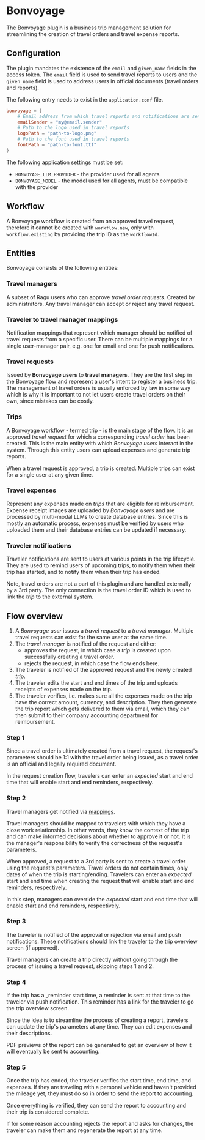 # Bonvoyage

The Bonvoyage plugin is a business trip management solution for streamlining the creation
of travel orders and travel expense reports.

## Configuration

The plugin mandates the existence of the `email` and `given_name` fields in the access token.
The `email` field is used to send travel reports to users and the `given_name` field is used to address users
in official documents (travel orders and reports).

The following entry needs to exist in the `application.conf` file.

```conf
bonvoyage = {
    # Email address from which travel reports and notifications are sent
    emailSender = "my@email.sender"
    # Path to the logo used in travel reports
    logoPath = "path-to-logo.png"
    # Path to the font used in travel reports
    fontPath = "path-to-font.ttf"
}
```

The following application settings must be set:

- `BONVOYAGE_LLM_PROVIDER` - the provider used for all agents
- `BONVOYAGE_MODEL` - the model used for all agents, must be compatible with the provider

## Workflow

A Bonvoyage workflow is created from an approved travel request, therefore it cannot be created with `workflow.new`,
only with `workflow.existing` by providing the trip ID as the `workflowId`.

## Entities

Bonvoyage consists of the following entities:

### **Travel managers**

A subset of Ragu users who can approve *travel order requests*. Created by administrators.
Any travel manager can accept or reject any travel request.

### **Traveler to travel manager mappings**

Notification mappings that represent which manager should be notified of travel requests from a specific user.
There can be multiple mappings for a single user-manager pair, e.g. one for email and one for push notifications.

### **Travel requests**

Issued by **Bonvoyage users** to **travel managers**. They are the first step in the Bonvoyage flow and represent
a user's intent to register a business trip. The management of travel orders is usually enforced by law in some
way which is why it is important to not let users create travel orders on their own, since mistakes can be costly.

### **Trips**

A Bonvoyage workflow - termed trip - is the main stage of the flow. It is an approved *travel request* for which
a corresponding *travel order* has been created. This is the main entity with which *Bonvoyage users* interact in the
system. Through this entity users can upload expenses and generate trip reports.

When a travel request is approved, a trip is created. Multiple trips can exist for a single user at any given time.

### **Travel expenses**

Represent any expenses made on *trips* that are eligible for reimbursement. Expense receipt images are uploaded by
*Bonvoyage users* and are processed by multi-modal LLMs to create database entries.
Since this is mostly an automatic process, expenses must be verified by users who uploaded them and their
database entries can be updated if necessary.

### **Traveler notifications**

Traveler notifications are sent to users at various points in the trip lifecycle. They are used to remind users
of upcoming trips, to notify them when their trip has started, and to notify them when their trip has ended.

Note, travel orders are not a part of this plugin and are handled externally by a 3rd party. The only connection is
the travel order ID which is used to link the *trip* to the external system.

## Flow overview

1. A *Bonvoyage user* issues a *travel request* to a *travel manager*.
   Multiple travel requests can exist for the same user at the same time.
2. The *travel manager* is notified of the request and either:
    - approves the request, in which case a *trip* is created upon
      successfully creating a travel order.
    - rejects the request, in which case the flow ends here.
3. The traveler is notified of the approved request and the newly created *trip*.
4. The traveler edits the start and end times of the trip and uploads receipts of expenses made on the trip.
5. The traveler verifies, i.e. makes sure all the expenses made on the trip have the correct amount, currency,
   and description. They then generate the trip report which gets delivered to them via email, which they can then
   submit to their company accounting department for reimbursement.

### Step 1

Since a travel order is ultimately created from a travel request, the request's parameters should be 1:1 with the travel
order being issued, as a travel order is an official and legally required document.

In the request creation flow, travelers can enter an _expected_ start and end time that will enable start and end
reminders, respectively.

### Step 2

Travel managers get notified via [mappings](#traveler-to-travel-manager-mappings).

Travel managers should be mapped to travelers with which they have a close work relationship.
In other words, they know the context of the trip and can make informed decisions about whether to approve it or not.
It is the manager's responsibility to verify the correctness of the request's parameters.

When approved, a request to a 3rd party is sent to create a travel order using the request's parameters.
Travel orders do not contain times, only dates of when the trip is starting/ending.
Travelers can enter an _expected_ start and end time when creating the request that will enable start and end reminders,
respectively.

In this step, managers can override the _expected_ start and end time that will enable start and end
reminders, respectively.

### Step 3

The traveler is notified of the approval or rejection via email and push notifications. These notifications should link
the traveler to the trip overview screen (if approved).

Travel managers can create a trip directly without going through the process of issuing a travel request, skipping
steps 1 and 2.

### Step 4

If the trip has a _reminder start time, a reminder is sent at that time to the traveler via push notification.
This reminder has a link for the traveler to go the trip overview screen.

Since the idea is to streamline the process of creating a report, travelers can update the trip's parameters at any
time. They can edit expenses and their descriptions.

PDF previews of the report can be generated to get an overview of how it will eventually be sent to accounting.

### Step 5

Once the trip has ended, the traveler verifies the start time, end time, and expenses.
If they are traveling with a personal vehicle and haven't provided the mileage yet, they
must do so in order to send the report to accounting.

Once everything is verified, they can send the report to accounting and their trip is considered complete.

If for some reason accounting rejects the report and asks for changes, the traveler can make them and
regenerate the report at any time.
